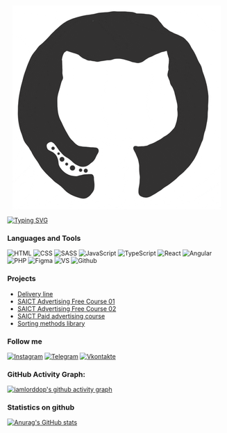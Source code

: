 <div align="center">
  <img src="https://github.com/iamlorddop/iamlorddop/blob/main/assets/github.gif" alt="github gif" />
</div>

<!--   my-ticker -->   
[![Typing SVG](https://readme-typing-svg.herokuapp.com?color=%2336BCF7&center=true&vCenter=true&width=600&lines=Hi+there+👋,+I+am+Yulia+Khavaeva;+Welcome+to+My+Profile!;+I+am+front-end+developer;+I+have+been+developing+for+more+than+a+year;+Always+learning+new+things+)](https://git.io/typing-svg)

### Languages and Tools
![HTML](https://img.shields.io/badge/-html-ffffff?style=for-the-badge&logo=html&logoColor=FF5C00)
![CSS](https://img.shields.io/badge/-css-ffffff?style=for-the-badge&logo=css&logoColor=0094FF)
![SASS](https://img.shields.io/badge/-sass-ffffff?style=for-the-badge&logo=sass&logoColor=376FFF)
![JavaScript](https://img.shields.io/badge/-JavaScript-ffffff?style=for-the-badge&logo=JavaScript&logoColor=FFF500)
![TypeScript](https://img.shields.io/badge/-TypeScript-ffffff?style=for-the-badge&logo=TypeScript&logoColor=2336BCF7)
![React](https://img.shields.io/badge/-React-ffffff?style=for-the-badge&logo=React&logoColor=376FFF)
![Angular](https://img.shields.io/badge/-Angular-ffffff?style=for-the-badge&logo=Angular&logoColor=376FFF)
![PHP](https://img.shields.io/badge/-PHP-ffffff?style=for-the-badge&logo=PHP&logoColor=DD1A60)
![Figma](https://img.shields.io/badge/-Figma-ffffff?style=for-the-badge&logo=Figma&logoColor=DD1A60)
![VS](https://img.shields.io/badge/-vscode-FFFFFF?style=for-the-badge&logo=visualstudio&logoColor=3CA8F1)
![Github](https://img.shields.io/badge/-github-FFFFFF?style=for-the-badge&logo=github&logoColor=000000)

### Projects
- [Delivery line](https://deline24.ru/)
- [SAICT Advertising Free Course 01](saikt-kurs.ru/trening)
- [SAICT Advertising Free Course 02](saikt-kurs.ru/direct-trening/)
- [SAICT Paid advertising course](saikt-kurs.ru)
- [Sorting methods library](https://github.com/iamlorddop/sorting-methods)

### Follow me
[![Instagram](https://img.shields.io/badge/-Instagram-ffffff?style=for-the-badge&logo=Instagram&logoColor=FF006B)](https://instagram.com/ykhavaeva)
[![Telegram](https://img.shields.io/badge/-Telegram-ffffff?style=for-the-badge&logo=Telegram&logoColor=00A3FF)](https://t.me/havaevau)
[![Vkontakte](https://img.shields.io/badge/-Vkontakte-ffffff?style=for-the-badge&logo=VK&logoColor=00A3FF)](https://vk.com/havaevau)

### GitHub Activity Graph:
[![iamlorddop's github activity graph](https://github-readme-activity-graph.cyclic.app/graph?username=iamlorddop&theme=github-compact)](https://github.com/iamlorddop/github-readme-activity-graph)

### Statistics on github
[![Anurag's GitHub stats](https://github-readme-stats.vercel.app/api?username=iamlorddop&show_icons=true)](https://github.com/anuraghazra/github-readme-stats)
